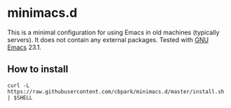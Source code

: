 # minimacs.d

This is a minimal configuration for using Emacs in old machines (typically servers). It does not contain any external packages. Tested with [GNU Emacs](https://www.gnu.org/software/emacs/) 23.1.

## How to install

```
curl -L https://raw.githubusercontent.com/cbpark/minimacs.d/master/install.sh | $SHELL
```